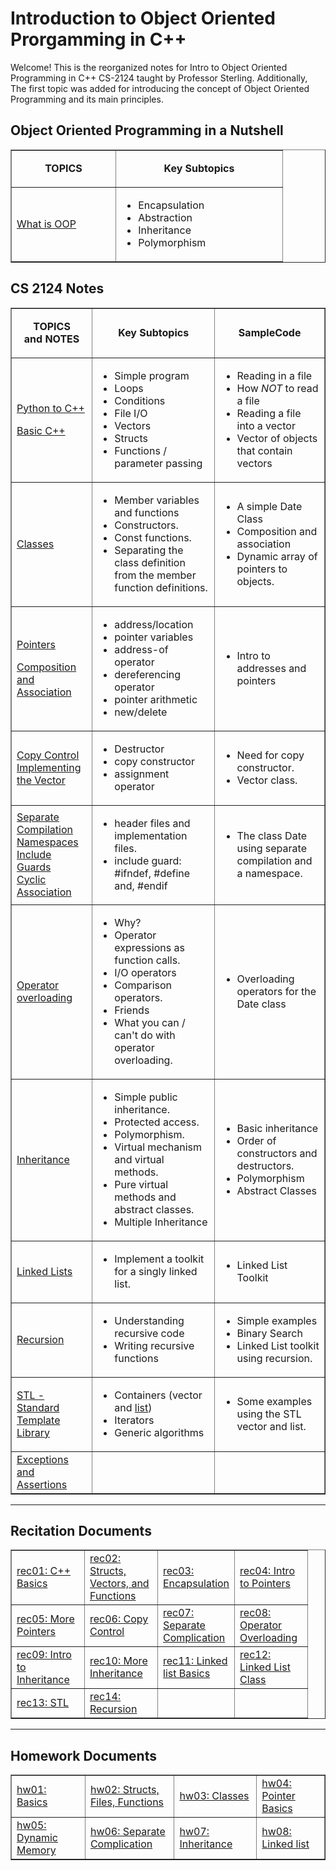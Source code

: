 # Introduction to Object Oriented Prorgamming in C++
Welcome! This is the reorganized notes for Intro to Object Oriented Programming in C++ CS-2124 taught by Professor Sterling. Additionally, The first topic was added for introducing the concept of Object Oriented Programming and its main principles.

## Object Oriented Programming in a Nutshell
<!DOCTYPE html>
<html>
<table align="center" cellspacing="0" cellpadding="5" border="1">
  <tbody>
    <tr>
      <td align="center" width="150">
        <p><strong>TOPICS</strong></p>
      </td>
      <td align="center" width="250"><strong>Key Subtopics<br></strong></td>
    </tr>
    <tr>
      <td>
        <p><a href="./OOP%20Simplified/OOP%20Simplified.md">What is OOP</a></p>
      </td>
      <td>
        <ul>
          <li>Encapsulation</li>
          <li>Abstraction</li>
          <li>Inheritance</li>
          <li>Polymorphism</li>
        </ul>
      </td>
    </tr>
  </tbody>
</table>
</html>

## CS 2124 Notes
<html>
<table width="100%" cellspacing="0" cellpadding="5" border="1">
  <tbody>
    <tr>
      <td align="center">
        <p>
          <strong>TOPICS</strong><br>
          <strong>and NOTES</strong>
        </p>
      </td>
      <td align="center">
        <strong>Key Subtopics<br></strong>
      </td>
      <td align="center"><strong>SampleCode</strong>
      </td>
    </tr>
    <tr>
      <td>
        <p>
          <a href="./Python%20to%20C++/Difference%20between%20Python%20and%20C++.md">Python to C++</a>
        </p>
        <p>
          <a href="./Basic%20C++/Basic%20Syntax.md">Basic C++</a>
        </p>
      </td>
      <td>
        <ul>
          <li>Simple program</li>
          <li>Loops</li>
          <li>Conditions</li>
          <li>File I/O</li>
          <li>Vectors</li>
          <li>Structs</li>
          <li>Functions / parameter passing</li>
        </ul>
      </td>
      <td>
        <ul>
          <li>Reading in a file</li>
          <li>How <em>NOT</em> to read a file</li>
          <li>Reading a file into a vector</li>
          <li>Vector of objects that contain vectors </li>
        </ul>
      </td>
    </tr>
    <tr>
      <td>
        <a href="./Classes/Class%20Basics.md">Classes</a>
      </td>
      <td>
        <ul>
          <li>Member variables and functions</li>
          <li>Constructors. </li>
          <li>Const functions. </li>
          <li>Separating the class definition from the member function definitions.</li>
        </ul>
      </td>
      <td>
        <ul>
          <li>A simple Date Class</li>
          <li>Composition and association</li>
          <li>Dynamic array of pointers to objects.</li>
        </ul>
      </td>
    </tr>
    <tr>
      <td>
        <p>
          <a href="./Pointers/pointers.md">Pointers</a>
        </p>
        <p>
          <a href="./Classes/Composition%20and%20Association.md">Composition and Association</a>
        </p>
      </td>
      <td>
        <ul>
          <li>address/location</li>
          <li>pointer variables</li>
          <li>address-of operator</li>
          <li>dereferencing operator</li>
          <li>pointer arithmetic</li>
          <li>new/delete</li>
        </ul>
      </td>
      <td>
        <ul>
          <li>Intro to addresses and pointers</li>
        </ul>
      </td>
    </tr>
    <tr> 
      <td>
        <a href="../LectureNotes/06.Big3.html">Copy Control </a><br>
        <a href="../LectureNotes/06b.Vector.html">Implementing the Vector</a>
      </td>
      <td>
        <ul>
          <li>Destructor</li>
          <li>copy constructor</li>
          <li>assignment operator</li>
        </ul>      
      </td>
      <td>
        <ul>
          <li>Need for copy constructor.</li>
          <li>Vector class.</li>
        </ul>
      </td>
    </tr>
    <tr>
      <td>
        <a href="../LectureNotes/10.SeparateCompilation.html">Separate Compilation<a><br>
        <a href="../LectureNotes/10.SeparateCompilationNamespaces.html">Namespaces</a><br>
        <a href="../LectureNotes/04.IncludeGuard.html">Include Guards</a><br>
        <a href="../LectureNotes/03b.ForwardDeclarations.html">Cyclic Association</a>
      </td>
      <td>
        <ul>
          <li>header files and implementation files.</li>
          <li>include guard: #ifndef, #define and, #endif</li>
        </ul>
      </td>
      <td>
        <ul>
          <li>The class Date using separate compilation and a namespace.</li>
        </ul>
      </td>
    </tr>
    <tr>
      <td>
        <a href="../LectureNotes/05.OverloadingOperators.html">Operator overloading</a>
      </td>
      <td>
        <ul>
          <li>Why?</li>
          <li>Operator expressions as function calls.</li>
          <li> I/O operators</li>
          <li>Comparison operators.</li>
          <li>Friends</li>
          <li>What you can / can't do with operator overloading. <br>
          </li>
        </ul>
      </td>
      <td>
        <ul>
          <li>Overloading operators for the Date class</li>
        </ul>
      </td>
    </tr>
    <tr>
      <td>
        <p>
          <a href="../LectureNotes/04.Inheritance.html">Inheritance</a>
        </p>
      </td>
      <td>
        <ul>
          <li>Simple public inheritance. </li>
          <li>Protected access. </li>
          <li>Polymorphism. </li>
          <li>Virtual mechanism and virtual methods. </li>
          <li>Pure virtual methods and abstract classes.</li>
          <li>Multiple Inheritance</li>
        </ul>
      </td>
      <td>
        <ul>
          <li>Basic inheritance</li>
          <li>Order of constructors and destructors.</li>
          <li>Polymorphism</li>
          <li>Abstract Classes</li>
        </ul>
      </td>
    </tr>
    <tr> 
      <td>
        <a href="../LectureNotes/LinkedList.html">Linked Lists</a>
      </td>
      <td>
        <ul>
          <li>Implement a toolkit for a singly linked list.</li>
        </ul>
      </td>
      <td>
        <ul>
          <li>Linked List Toolkit</li>
        </ul>
      </td>
    </tr>
    <tr> 
      <td>
        <a href="../LectureNotes/Recursion.htm">Recursion</a>
      </td>
      <td>
        <ul>
          <li>Understanding recursive code</li>
          <li>Writing recursive functions </li>
        </ul>
      </td>
      <td>
        <ul>
          <li>Simple examples</li>
          <li>Binary Search</li>
          <li>Linked List toolkit using recursion.</li>
        </ul>
      </td>
    </tr>
    <tr> 
      <td>
        <a href="../LectureNotes/STL.html">STL - Standard Template Library</a>
      </td>
      <td>
        <ul>
          <li>Containers (vector and <a href="https://cse.engineering.nyu.edu/jsterling/cs2124/LectureNotes/STLlist.html">list</a>)</li>
          <li>Iterators</li>
          <li>Generic algorithms</li>
        </ul>
      </td>
      <td>
        <ul>
          <li>Some examples using the STL vector and list.</li>
        </ul
          <td>
    </tr>
    <tr>
      <td>
        <a href="../LectureNotes/Exceptions-assertions.html">Exceptions and Assertions</a>
      </td>
      <td>&nbsp;</td>
      <td>&nbsp;</td>
    </tr>
  </tbody>
</table>
</html>

___

## Recitation Documents
<html>
<table align="center" width="100%" cellspacing="0" cellpadding="3" border="1">
  <tbody>
    <tr>
      <td width="100">
        <a href="./recitations/rec01/rec01.md">rec01: C++ Basics</a>
      </td>
      <td width="100">
        <a href="./recitations/rec02/rec02.md">rec02: Structs, Vectors, and Functions</a>
      </td>
      <td width="100">
        <a href="./recitations/rec03/rec03.md">rec03: Encapsulation</a>
      </td>
      <td width="100">
        <a href="./recitations/rec04/rec04.md">rec04: Intro to Pointers</a>
      </td>
    </tr>
    <tr>
      <td>
        <a href="./recitations/rec05/rec05.md">rec05: More Pointers</a>
      </td>
      <td>
        <a href="./recitations/rec06/rec06.md">rec06: Copy Control</a>
      </td>
      <td>
        <a href="./recitations/rec07/rec07.md">rec07: Separate Complication</a>
      </td>
      <td>
        <a href="./recitations/rec08/rec08.md">rec08: Operator Overloading</a>
      </td>
    </tr>
    <tr>
      <td>
        <a href="./recitations/rec09/rec09.md">rec09: Intro to Inheritance</a>
      </td>
      <td>
        <a href="./recitations/rec10/rec10.md">rec10: More Inheritance</a>
      </td>
      <td>
        <a href="./recitations/rec11/rec11.md">rec11: Linked list Basics</a>
      </td>
      <td>
        <a href="./recitations/rec12/rec12.md">rec12: Linked List Class</a>
      </td>
    </tr>
    <tr>
      <td>
        <a href="./recitations/rec13/rec13.md">rec13: STL</a>
      </td>
      <td>
        <a href="./recitations/rec14/rec14.md">rec14: Recursion</a>
      </td>
      <td>
        &nbsp;
      </td>
      <td>
        &nbsp;
      </td>
    </tr>
  </tbody>
</table>
</html>

___

## Homework Documents
<html>
<table align="center" width="100%" cellspacing="0" cellpadding="3" border="1">
  <tbody>
    <tr>
      <td width="200">
        <a href="./homeworks/hw01/hw01.md">hw01: Basics</a>
      </td>
      <td width="200">
        <a href="./homeworks/hw02/hw02.md">hw02: Structs, Files, Functions</a>
      </td>
      <td width="200">
        <a href="./homeworks/hw03/hw03.md">hw03: Classes</a>
      </td>
      <td width="200">
        <a href="./homeworks/hw04/hw04.md">hw04: Pointer Basics</a>
      </td>
    </tr>
    <tr>
      <td>
        <a href="./homeworks/hw05/hw05.md">hw05: Dynamic Memory</a>
      </td>
      <td>
        <a href="./homeworks/hw06/hw06.md">hw06: Separate Complication</a>
      </td>
      <td>
        <a href="./homeworks/hw07/hw07.md">hw07: Inheritance</a>
      </td>
      <td>
        <a href="./homeworks/hw08/hw08.md">hw08: Linked list</a>
      </td>
    </tr>
  </tbody>
</table>
</html>